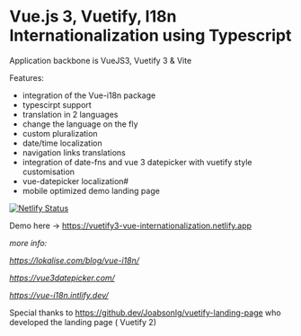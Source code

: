 # Vue.js 3, Vuetify, I18n Internationalization using Typescript

Application backbone is VueJS3, Vuetify 3 & Vite

Features:
- integration of the Vue-i18n package
- typescirpt support
- translation in 2 languages
- change the language on the fly
- custom pluralization
- date/time localization
- navigation links translations
- integration of date-fns and vue 3 datepicker with vuetify style customisation
- vue-datepicker localization#
- mobile optimized demo landing page




[![Netlify Status](https://api.netlify.com/api/v1/badges/eb9ec711-098b-4fdc-8a19-b0314483eb9b/deploy-status)](https://app.netlify.com/sites/vuetify3-vue-internationalization/deploys)

Demo here -> https://vuetify3-vue-internationalization.netlify.app

_more info:_

_https://lokalise.com/blog/vue-i18n/_

_https://vue3datepicker.com/_

_https://vue-i18n.intlify.dev/_


Special thanks to
https://github.dev/Joabsonlg/vuetify-landing-page
who developed the landing page ( Vuetify 2)

